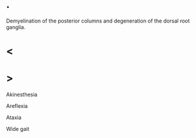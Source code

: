 # .

Demyelination of the posterior columns and degeneration of the dorsal root ganglia.

# <

# >

Akinesthesia

Areflexia

Ataxia

Wide gait

